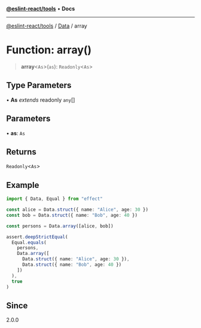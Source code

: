 [**@eslint-react/tools**](../../../README.md) • **Docs**

***

[@eslint-react/tools](../../../README.md) / [Data](../README.md) / array

# Function: array()

> **array**\<`As`\>(`as`): `Readonly`\<`As`\>

## Type Parameters

• **As** *extends* readonly `any`[]

## Parameters

• **as**: `As`

## Returns

`Readonly`\<`As`\>

## Example

```ts
import { Data, Equal } from "effect"

const alice = Data.struct({ name: "Alice", age: 30 })
const bob = Data.struct({ name: "Bob", age: 40 })

const persons = Data.array([alice, bob])

assert.deepStrictEqual(
  Equal.equals(
    persons,
    Data.array([
      Data.struct({ name: "Alice", age: 30 }),
      Data.struct({ name: "Bob", age: 40 })
    ])
  ),
  true
)
```

## Since

2.0.0
